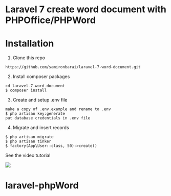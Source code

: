 # Laravel 7 create word document with PHPOffice/PHPWord

# Installation
1. Clone this repo
```
https://github.com/samironbarai/laravel-7-word-document.git
```

2. Install composer packages
```
cd laravel-7-word-document
$ composer install
```

3. Create and setup .env file
```
make a copy of .env.example and rename to .env
$ php artisan key:generate
put database credentials in .env file
```

4. Migrate and insert records
```
$ php artisan migrate
$ php artisan tinker
$ factory(App\User::class, 50)->create()
```

See the video tutorial

[![](https://img.youtube.com/vi/15WXlDO_F20/0.jpg)](https://www.youtube.com/watch?v=15WXlDO_F20) 
# laravel-phpWord

